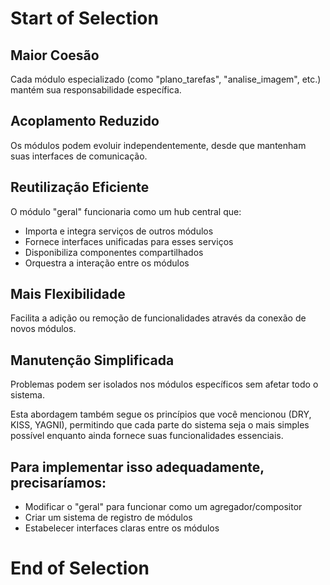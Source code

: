 # Start of Selection
## Maior Coesão
Cada módulo especializado (como "plano_tarefas", "analise_imagem", etc.) mantém sua responsabilidade específica.

## Acoplamento Reduzido
Os módulos podem evoluir independentemente, desde que mantenham suas interfaces de comunicação.

## Reutilização Eficiente
O módulo "geral" funcionaria como um hub central que:
- Importa e integra serviços de outros módulos
- Fornece interfaces unificadas para esses serviços
- Disponibiliza componentes compartilhados
- Orquestra a interação entre os módulos

## Mais Flexibilidade
Facilita a adição ou remoção de funcionalidades através da conexão de novos módulos.

## Manutenção Simplificada
Problemas podem ser isolados nos módulos específicos sem afetar todo o sistema.

Esta abordagem também segue os princípios que você mencionou (DRY, KISS, YAGNI), permitindo que cada parte do sistema seja o mais simples possível enquanto ainda fornece suas funcionalidades essenciais.

## Para implementar isso adequadamente, precisaríamos:
- Modificar o "geral" para funcionar como um agregador/compositor
- Criar um sistema de registro de módulos
- Estabelecer interfaces claras entre os módulos
# End of Selection
